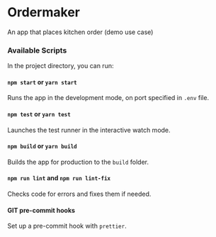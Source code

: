 # Ordermaker

An app that places kitchen order (demo use case)

### Available Scripts

In the project directory, you can run:

#### `npm start` or `yarn start`

Runs the app in the development mode, on port specified in `.env` file.

#### `npm test` or `yarn test`

Launches the test runner in the interactive watch mode.

#### `npm build` or `yarn build`

Builds the app for production to the `build` folder.

#### `npm run lint` and `npm run lint-fix`

Checks code for errors and fixes them if needed.

#### GIT pre-commit hooks

Set up a pre-commit hook with `prettier`.
